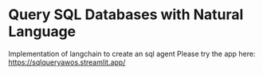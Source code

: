 # Query SQL Databases with Natural Language
Implementation of langchain to create an sql agent
Please try the app here:
https://sqlqueryawos.streamlit.app/
